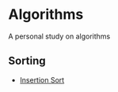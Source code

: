 # Algorithms
A personal study on algorithms

## Sorting

* [Insertion Sort](sort/insertion-sort/readme.md)